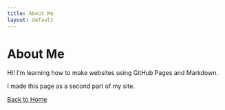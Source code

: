 ```yaml
---
title: About Me
layout: default
---
```


# About Me

Hi! I’m learning how to make websites using GitHub Pages and Markdown.

I made this page as a second part of my site.

[Back to Home](index.md)
